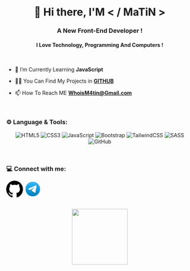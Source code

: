<h1 align="center">👋 Hi there, I'M < / MaTiN ></h1>

<h3 align="center">A New Front-End Developer !</h3>
<h4 align="center">I Love Technology, Programming And Computers !</h4>

<br>

- 🌱 I’m Currently Learning **JavaScript**

- 👨‍💻 You Can Find My Projects in [**GITHUB**](https://github.com/RealMaTiN)

- 📫 How To Reach ME **WhoisM4tin@Gmail.com**

<br>

<h3>⚙️ Language & Tools:</h3>

<div align="center">
  
![HTML5](https://img.shields.io/badge/html5-%23E34F26.svg?style=for-the-badge&logo=html5&logoColor=white) 
![CSS3](https://img.shields.io/badge/css3-%231572B6.svg?style=for-the-badge&logo=css3&logoColor=white) 
![JavaScript](https://img.shields.io/badge/javascript-%23323330.svg?style=for-the-badge&logo=javascript&logoColor=%23F7DF1E) 
![Bootstrap](https://img.shields.io/badge/bootstrap-%238511FA.svg?style=for-the-badge&logo=bootstrap&logoColor=white) 
![TailwindCSS](https://img.shields.io/badge/tailwindcss-%2338B2AC.svg?style=for-the-badge&logo=tailwind-css&logoColor=white) 
![SASS](https://img.shields.io/badge/SASS-hotpink.svg?style=for-the-badge&logo=SASS&logoColor=white) 
![GitHub](https://img.shields.io/badge/github-%23121011.svg?style=for-the-badge&logo=github&logoColor=white)

</div>

<br>

<h3>💻 Connect with me:</h3>

<a href="https://github.com/RealMaTiN" target="blank"><img align="center" src="https://github.com/RealMaTiN/RealMaTiN/blob/main/Pics%20-%20Gifs/Social%20Media/Github.svg" height="45" width="45" /></a>
<a href="https://t.me/MainMaTiN" target="blank"><img align="center" src="https://github.com/RealMaTiN/RealMaTiN/blob/main/Pics%20-%20Gifs/Social%20Media/Telegram.svg" height="45" width="45" /></a>

<br>

<div align="center">
<img height="150" width="150" src="https://user-images.githubusercontent.com/74038190/226127923-0e8b7792-7b3c-462b-951b-63c96ba1a5af.gif">
</div>

